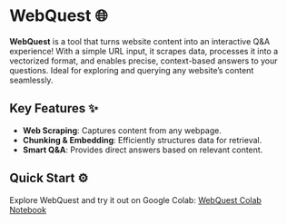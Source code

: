 # WebQuest 🌐

**WebQuest** is a tool that turns website content into an interactive Q&A experience! With a simple URL input, it scrapes data, processes it into a vectorized format, and enables precise, context-based answers to your questions. Ideal for exploring and querying any website’s content seamlessly.

## Key Features ✨

- **Web Scraping**: Captures content from any webpage.
- **Chunking & Embedding**: Efficiently structures data for retrieval.
- **Smart Q&A**: Provides direct answers based on relevant content.

## Quick Start ⚙️

Explore WebQuest and try it out on Google Colab: [WebQuest Colab Notebook](https://github.com/syedmuneeb321/lanchain-practise/blob/main/web-quest/web_quest.ipynb)

